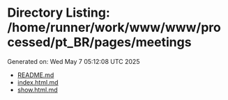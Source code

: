 # Directory Listing: /home/runner/work/www/www/processed/pt_BR/pages/meetings
Generated on: Wed May  7 05:12:08 UTC 2025

- [README.md](README.md)
- [index.html.md](index.html.md)
- [show.html.md](show.html.md)

